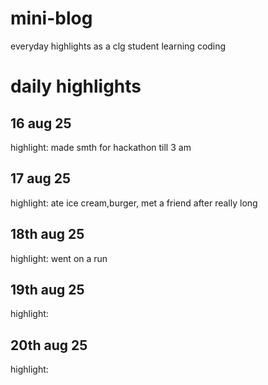 # mini-blog
everyday highlights as a clg student learning coding

# daily highlights
## 16 aug 25
 highlight: made smth for hackathon till 3 am
## 17 aug 25
 highlight: ate ice cream,burger, met a friend after really long
## 18th aug 25
 highlight: went on a run
## 19th aug 25
 highlight:
## 20th aug 25
 highlight:
